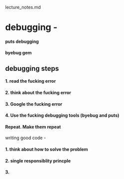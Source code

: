 lecture_notes.md

# debugging - 

#### puts debugging
#### byebug gem



## debugging steps
#### 1. read the fucking error
#### 2. think about the fucking error
#### 3. Google the fucking error
#### 4. Use the fucking debugging tools (byebug and puts)
#### Repeat. Make them repeat



writing good code - 
#### 1. think about how to solve the problem
#### 2. single responsiblity princple
#### 3. 
